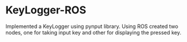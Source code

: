 # KeyLogger-ROS
Implemented a KeyLogger using pynput library. Using ROS created two nodes, one for taking input key and other for displaying the pressed key.
